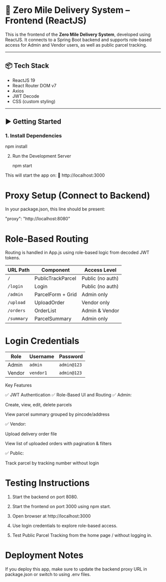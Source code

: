 # 🚚 Zero Mile Delivery System – Frontend (ReactJS)

This is the frontend of the **Zero Mile Delivery System**, developed using ReactJS. It connects to a Spring Boot backend and supports role-based access for Admin and Vendor users, as well as public parcel tracking.

---

## 📦 Tech Stack

- ReactJS 19
- React Router DOM v7
- Axios
- JWT Decode
- CSS (custom styling)

---

## ▶️ Getting Started

### 1. Install Dependencies
npm install

2. Run the Development Server

   npm start

This will start the app on:
📍 http://localhost:3000

# Proxy Setup (Connect to Backend)
In your package.json, this line should be present:

  "proxy": "http://localhost:8080"


# Role-Based Routing
Routing is handled in App.js using role-based logic from decoded JWT tokens.

| URL Path   | Component         | Access Level     |
| ---------- | ----------------- | ---------------- |
| `/`        | PublicTrackParcel | Public (no auth) |
| `/login`   | Login             | Public (no auth) |
| `/admin`   | ParcelForm + Grid | Admin only       |
| `/upload`  | UploadOrder       | Vendor only      |
| `/orders`  | OrderList         | Admin & Vendor   |
| `/summary` | ParcelSummary     | Admin only       |


# Login Credentials

| Role   | Username  | Password    |
| ------ | --------- | ----------- |
| Admin  | `admin`   | `admin@123` |
| Vendor | `vendor1` | `admin@123` |


Key Features

✅ JWT Authentication
✅ Role-Based UI and Routing
✅ Admin:

Create, view, edit, delete parcels

View parcel summary grouped by pincode/address

✅ Vendor:

Upload delivery order file

View list of uploaded orders with pagination & filters

✅ Public:

Track parcel by tracking number without login


# Testing Instructions
1. Start the backend on port 8080.

2. Start the frontend on port 3000 using npm start.

3. Open browser at http://localhost:3000

4. Use login credentials to explore role-based access.

5. Test Public Parcel Tracking from the home page / without logging in.


# Deployment Notes
If you deploy this app, make sure to update the backend proxy URL in package.json or switch to using .env files.
